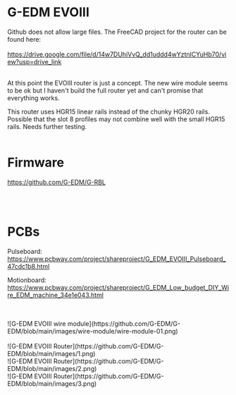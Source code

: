 # G-EDM EVOIII

Github does not allow large files. The FreeCAD project for the router can be found here:
</br>
</br>
https://drive.google.com/file/d/14w7DUhiVvQ_dd1uddd4wYztnlCYuHb70/view?usp=drive_link
</br>
</br>

At this point the EVOIII router is just a concept. The new wire module seems to be ok but I haven't build the full router yet and can't promise that everything works.
</br>

This router uses HGR15 linear rails instead of the chunky HGR20 rails. Possible that the slot 8 profiles may not combine well with the small HGR15 rails. Needs further testing.
</br>
</br>


# Firmware

https://github.com/G-EDM/G-RBL

</br>
</br>

# PCBs

Pulseboard: 
https://www.pcbway.com/project/shareproject/G_EDM_EVOIII_Pulseboard_47cdc1b8.html

Motionboard:
https://www.pcbway.com/project/shareproject/G_EDM_Low_budget_DIY_Wire_EDM_machine_34e1e043.html

</br>
</br>
![G-EDM EVOIII wire module](https://github.com/G-EDM/G-EDM/blob/main/images/wire-module/wire-module-01.png)
</br>
</br>
![G-EDM EVOIII Router](https://github.com/G-EDM/G-EDM/blob/main/images/1.png)
</br>
![G-EDM EVOIII Router](https://github.com/G-EDM/G-EDM/blob/main/images/2.png)
</br>
![G-EDM EVOIII Router](https://github.com/G-EDM/G-EDM/blob/main/images/3.png)





